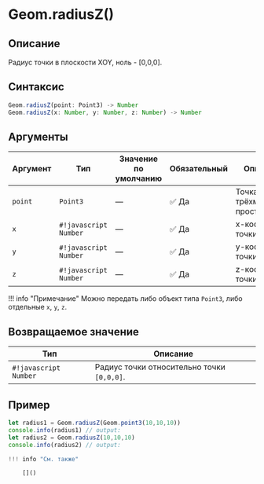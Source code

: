 # Geom.radiusZ()

## Описание
Радиус точки в плоскости XOY, ноль - [0,0,0].

## Синтаксис
```javascript
Geom.radiusZ(point: Point3) -> Number
Geom.radiusZ(x: Number, y: Number, z: Number) -> Number
```

## Аргументы

| Аргумент | Тип             | Значение по умолчанию | Обязательный        | Описание                         |
|----------|------------------|-----------------------|---------------------|----------------------------------|
| `point`  | `Point3`         | —                     | :white_check_mark: Да | Точка в трёхмерном пространстве.   |
| `x`      | `#!javascript Number` | —                 | :white_check_mark: Да | x-координата точки               |
| `y`      | `#!javascript Number` | —                 | :white_check_mark: Да | y-координата точки               |
| `z`      | `#!javascript Number` | —                 | :white_check_mark: Да | z-координата точки               |

!!! info "Примечание"
    Можно передать либо объект типа `Point3`, либо отдельные `x`, `y`, `z`.

## Возвращаемое значение

| Тип             | Описание                                               |
|------------------|--------------------------------------------------------|
| `#!javascript Number` | Радиус точки относительно точки `[0,0,0]`.          |

## Пример
```javascript linenums="1"
let radius1 = Geom.radiusZ(Geom.point3(10,10,10))
console.info(radius1) // output:
let radius2 = Geom.radiusZ(10,10,10)
console.info(radius2) // output:

!!! info "См. также"

    []()

